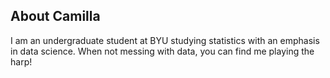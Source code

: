 ## About Camilla

I am an undergraduate student at BYU studying statistics with an emphasis in data science. When not messing with data, you can find me playing the harp!
